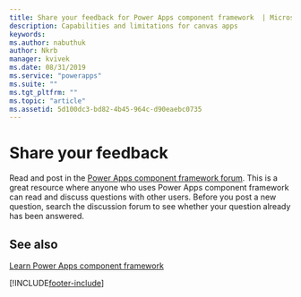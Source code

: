```yaml
---
title: Share your feedback for Power Apps component framework  | Microsoft Docs
description: Capabilities and limitations for canvas apps
keywords:
ms.author: nabuthuk
author: Nkrb
manager: kvivek
ms.date: 08/31/2019
ms.service: "powerapps"
ms.suite: ""
ms.tgt_pltfrm: ""
ms.topic: "article"
ms.assetid: 5d100dc3-bd82-4b45-964c-d90eaebc0735
---
```


# Share your feedback

Read and post in the [Power Apps component framework forum](https://powerusers.microsoft.com/t5/PowerApps-Component-Framework/bd-p/pa_component_framework). This is a great resource where anyone who uses Power Apps component framework can read and discuss questions with other users. Before you post a new question, search the discussion forum to see whether your question already has been answered.

## See also

[Learn Power Apps component framework](https://docs.microsoft.com/learn/paths/use-power-apps-component-framework)

[!INCLUDE[footer-include](../../includes/footer-banner.md)]